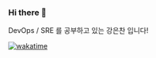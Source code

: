 ### Hi there 👋

DevOps / SRE 를 공부하고 있는 강은찬 입니다! 

[![wakatime](https://wakatime.com/badge/user/018edf54-3655-48e6-bfe5-a9b302a5132c.svg)](https://wakatime.com/@018edf54-3655-48e6-bfe5-a9b302a5132c)
